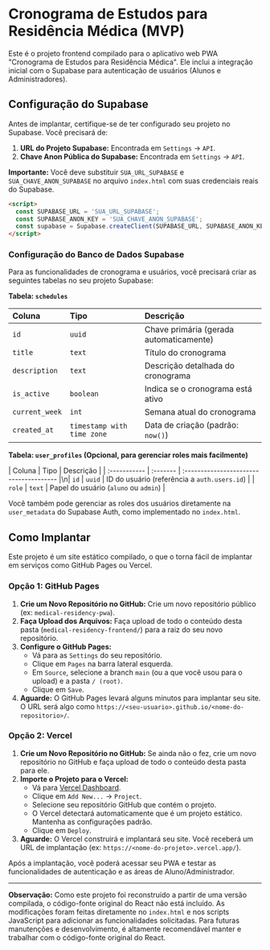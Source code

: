 # Cronograma de Estudos para Residência Médica (MVP)

Este é o projeto frontend compilado para o aplicativo web PWA "Cronograma de Estudos para Residência Médica". Ele inclui a integração inicial com o Supabase para autenticação de usuários (Alunos e Administradores).

## Configuração do Supabase

Antes de implantar, certifique-se de ter configurado seu projeto no Supabase. Você precisará de:

1.  **URL do Projeto Supabase:** Encontrada em `Settings` -> `API`.
2.  **Chave Anon Pública do Supabase:** Encontrada em `Settings` -> `API`.

**Importante:** Você deve substituir `SUA_URL_SUPABASE` e `SUA_CHAVE_ANON_SUPABASE` no arquivo `index.html` com suas credenciais reais do Supabase.

```html
<script>
  const SUPABASE_URL = 'SUA_URL_SUPABASE';
  const SUPABASE_ANON_KEY = 'SUA_CHAVE_ANON_SUPABASE';
  const supabase = Supabase.createClient(SUPABASE_URL, SUPABASE_ANON_KEY);
</script>
```

### Configuração do Banco de Dados Supabase

Para as funcionalidades de cronograma e usuários, você precisará criar as seguintes tabelas no seu projeto Supabase:

**Tabela: `schedules`**

| Coluna       | Tipo     | Descrição                               |
| :----------- | :------- | :-------------------------------------- |
| `id`         | `uuid`   | Chave primária (gerada automaticamente) |
| `title`      | `text`   | Título do cronograma                    |
| `description`| `text`   | Descrição detalhada do cronograma       |
| `is_active`  | `boolean`| Indica se o cronograma está ativo       |
| `current_week`| `int`    | Semana atual do cronograma              |
| `created_at` | `timestamp with time zone` | Data de criação (padrão: `now()`)       |

**Tabela: `user_profiles` (Opcional, para gerenciar roles mais facilmente)**

| Coluna       | Tipo     | Descrição                               |
| :----------- | :------- | :-------------------------------------- |\n| `id`         | `uuid`   | ID do usuário (referência a `auth.users.id`) |
| `role`       | `text`   | Papel do usuário (`aluno` ou `admin`)   |

Você também pode gerenciar as roles dos usuários diretamente na `user_metadata` do Supabase Auth, como implementado no `index.html`.

## Como Implantar

Este projeto é um site estático compilado, o que o torna fácil de implantar em serviços como GitHub Pages ou Vercel.

### Opção 1: GitHub Pages

1.  **Crie um Novo Repositório no GitHub:** Crie um novo repositório público (ex: `medical-residency-pwa`).
2.  **Faça Upload dos Arquivos:** Faça upload de todo o conteúdo desta pasta (`medical-residency-frontend/`) para a raiz do seu novo repositório.
3.  **Configure o GitHub Pages:**
    *   Vá para as `Settings` do seu repositório.
    *   Clique em `Pages` na barra lateral esquerda.
    *   Em `Source`, selecione a branch `main` (ou a que você usou para o upload) e a pasta `/ (root)`.
    *   Clique em `Save`.
4.  **Aguarde:** O GitHub Pages levará alguns minutos para implantar seu site. O URL será algo como `https://<seu-usuario>.github.io/<nome-do-repositorio>/`.

### Opção 2: Vercel

1.  **Crie um Novo Repositório no GitHub:** Se ainda não o fez, crie um novo repositório no GitHub e faça upload de todo o conteúdo desta pasta para ele.
2.  **Importe o Projeto para o Vercel:**
    *   Vá para [Vercel Dashboard](https://vercel.com/dashboard).
    *   Clique em `Add New...` -> `Project`.
    *   Selecione seu repositório GitHub que contém o projeto.
    *   O Vercel detectará automaticamente que é um projeto estático. Mantenha as configurações padrão.
    *   Clique em `Deploy`.
3.  **Aguarde:** O Vercel construirá e implantará seu site. Você receberá um URL de implantação (ex: `https://<nome-do-projeto>.vercel.app/`).

Após a implantação, você poderá acessar seu PWA e testar as funcionalidades de autenticação e as áreas de Aluno/Administrador.

---

**Observação:** Como este projeto foi reconstruído a partir de uma versão compilada, o código-fonte original do React não está incluído. As modificações foram feitas diretamente no `index.html` e nos scripts JavaScript para adicionar as funcionalidades solicitadas. Para futuras manutenções e desenvolvimento, é altamente recomendável manter e trabalhar com o código-fonte original do React. 

